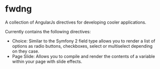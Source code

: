 fwdng
=====

A collection of AngularJs directives for developing cooler applications.

Currently contains the following directives:
- Choice: Similar to the Symfony 2 field type allows you to render a list of options as radio buttons, checkboxes, select or multiselect depending on they case.
- Page Slide: Allows you to compile and render the contents of a variable within your page with slide effects.
